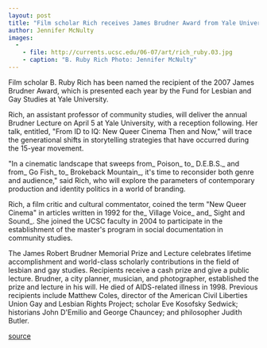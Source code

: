 ```yaml
---
layout: post
title: "Film scholar Rich receives James Brudner Award from Yale University"
author: Jennifer McNulty 
images:
  -
    - file: http://currents.ucsc.edu/06-07/art/rich_ruby.03.jpg
    - caption: "B. Ruby Rich Photo: Jennifer McNulty"
---
```


Film scholar B. Ruby Rich has been named the recipient of the 2007 James Brudner Award, which is presented each year by the Fund for Lesbian and Gay Studies at Yale University.

Rich, an assistant professor of community studies, will deliver the annual Brudner Lecture on April 5 at Yale University, with a reception following. Her talk, entitled, "From ID to IQ: New Queer Cinema Then and Now," will trace the generational shifts in storytelling strategies that have occurred during the 15-year movement.

"In a cinematic landscape that sweeps from_ Poison_ to_ D.E.B.S._ and from_ Go Fish_ to_ Brokeback Mountain_, it's time to reconsider both genre and audience," said Rich, who will explore the parameters of contemporary production and identity politics in a world of branding.

Rich, a film critic and cultural commentator, coined the term "New Queer Cinema" in articles written in 1992 for the_ Village Voice_ and_ Sight and Sound_. She joined the UCSC faculty in 2004 to participate in the establishment of the master's program in social documentation in community studies.

The James Robert Brudner Memorial Prize and Lecture celebrates lifetime accomplishment and world-class scholarly contributions in the field of lesbian and gay studies. Recipients receive a cash prize and give a public lecture. Brudner, a city planner, musician, and photographer, established the prize and lecture in his will. He died of AIDS-related illness in 1998. Previous recipients include Matthew Coles, director of the American Civil Liberties Union Gay and Lesbian Rights Project; scholar Eve Kosofsky Sedwick; historians John D'Emilio and George Chauncey; and philosopher Judith Butler.

  

[source](http://www1.ucsc.edu/currents/06-07/03-12/rich.asp "Permalink to rich")

